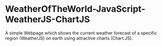 # WeatherOfTheWorld-JavaScript-WeatherJS-ChartJS
A simple Webpage which shows the current weather forecast of a specific region (WeatherJS)  on earth using attractive charts (Chart.JS).
